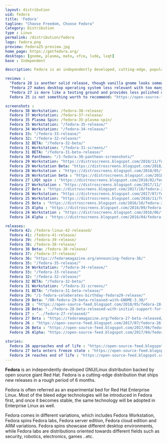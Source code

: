 ```yaml
---
layout: distribution
uid: fedora
title: 'Fedora'
tagline: "Choose Freedom, Choose Fedora"
Category: Distribution
type : Linux
permalink: /distribution/fedora
logo: fedora.png
preview: Fedora25-preview.jpg
home_page: https://getfedora.org/
desktops: [gnome, plasma, mate, xfce, lxde, lxqt]
base : Independent

description: Fedora is an independently developed, cutting-edge, popular GNU/Linux distribution supported by Red Hat Inc, and a group of volunteers

reviews :
  "Fedora 28 is another solid release, though vanilla gnome looks somewhat dull" : "https://distrowatch.com/weekly.php?issue=20180514#fedora"
  "Fedora 27 makes desktop operating system less relevant with too many bugs & crashes - Dedoimedo" : "https://www.dedoimedo.com/computers/fedora-27-gnome.html"
  "Fedora 27 is more like a testing ground and provides less polished user experience - DistroWatch" : "https://distrowatch.com/weekly.php?issue=20171120#fedora"
  Fedora 25 is not something worth to recommend: "https://open-source-feed.blogspot.com/2017/02/fedora-25-is-not-something-worth-to.html"

screenshots :
  Fedora 38 Workstation: /fedora-38-release/
  Fedora 37 Workstation: /fedora-37-release/
  Fedora 35 Plasma Spin: /fedora-35-plasma-spin/
  Fedora 35 Workstation: "/fedora-35-release/"
  Fedora 34 Workstation: "/fedora-34-release/"
  Fedora 33: "/fedora-33-release/"
  Fedora 32: "/fedora-32-release/"
  Fedora 32 BETA: "/fedora-32-beta/"
  Fedora 31 Workstation: "/fedora-31-screens/"
  Fedora 31 BETA: "/fedora-31-beta-release/"
  Fedora 30 Pantheon: "/1-fedora-30-pantheon-screenshots/"
  Fedora 29 Workstation: "https://distroscreens.blogspot.com/2018/11/fedora-29-workstation-screenshots.html"
  Fedora 29 Workstation Beta: "https://distroscreens.blogspot.com/2018/10/fedora-29-workstation-beta-gnome-330.html"
  Fedora 28 Workstation : "https://distroscreens.blogspot.com/2018/05/fedora-28-workstation-screenshots.html"
  Fedora 28 Workstation beta : "https://distroscreens.blogspot.com/2018/04/fedora-28-workstation-beta-screenshots.html"
  Fedora 27 LXQt spin : "https://distroscreens.blogspot.com/2018/02/fedora-27-lxqt-spin-screenshots.html"
  Fedora 27 Workstation : "https://distroscreens.blogspot.com/2017/11/fedora-27-workstation-screenshots.html"
  Fedora 27 Beta : "https://distroscreens.blogspot.com/2017/10/fedora-27-beta-screenshots.html"
  Fedora 26 Workstation: "https://distroscreens.blogspot.com/2017/07/fedora-26-workstation-screenshots.html"
  Fedora 25 Workstation: "https://distroscreens.blogspot.com/2016/11/fedora-25-workstation-screenshots.html"
  Fedora 25 Beta : "https://distroscreens.blogspot.com/2016/10/fedora-25-beta-gnome-322-screenshots.html"
  Fedora 25 Alpha : "https://distroscreens.blogspot.com/2016/09/fedora-25-alpha-screenshots.html"
  Fedora 24 Workstation : "https://distroscreens.blogspot.com/2016/06/fedora-24-workstation-screenshots.html"
  Fedora 24 Alpha : "https://distroscreens.blogspot.com/2016/04/fedora-24-alpha-gnome-320-screenshots.html"

releases:
  Fedora 42: /fedora-linux-42-released/
  Fedora 41: /fedora-41-release/
  Fedora 39: /fedora-39-release/
  Fedora 38: /fedora-38-release/
  Fedora 38 Beta: /fedora-38-release/
  Fedora 37: /fedora-37-release/
  Fedora 36: "https://fedoramagazine.org/announcing-fedora-36/"
  Fedora 35: "/fedora-35-release/"
  Fedora 34 Workstation: "/fedora-34-release/"
  Fedora 33: "/fedora-33-release/"
  Fedora 32: "/fedora-32-release/"
  Fedora 32 BETA: "/fedora-32-beta/"
  Fedora 31 Workstation: "/fedora-31-screens/"
  Fedora 31 BETA: "/fedora-31-beta-release/"
  Fedora 29: "/1-fedora-celeberates-birthday-fedora29-release/"
  Fedora 29 Beta: "/00-fedora-29-beta-released-with-GNOME-3.30/"
  Fedora 28 : "https://open-source-feed.blogspot.com/2018/05/fedora-28-released-with-modular.html"
  Fedora 28 Beta: "../fedora-28-beta-released-with-initial-support-for-module-repositories/"
  Fedora 27 : "../fedora-27-released/"
  Fedora 27 Beta : "https://fedoramagazine.org/fedora-27-beta-released/"
  Fedora 26 : "https://open-source-feed.blogspot.com/2017/07/fedora-26-released-with-gcc-7-golang-18.html"
  Fedora 26 Beta : "https://open-source-feed.blogspot.com/2017/06/fedora-26-beta-released-final-release.html"
  Fedora 26 Alpha: "https://open-source-feed.blogspot.com/2017/04/fedora-26-alpha-released.html"
  
stories:
  Fedora 26 approaches end of life : "https://open-source-feed.blogspot.com/2018/05/fedora-26-approaches-its-end-of-life.html"
  Fedora 27 beta enters freeze state : "https://open-source-feed.blogspot.com/2017/09/fedora-27-beta-freezes-for-beta-release.html"
  Fedora 24 reaches end of life : "https://open-source-feed.blogspot.com/2017/08/fedora-24-reaches-end-of-life.html"
---
```


**Fedora** is an independently developed GNU/Linux distribution backed by open source giant Red Hat. Fedora is a cutting-edge distribution that ships new releases in a rough period of 6 months.

Fedora is often referred as an experimental bed for Red Hat Enterprise Linux. Most of the bleed edge technologies will be introduced in Fedora first, and once it becomes stable, the same technology will be adopted in Enterprise Linux as well.

Fedora comes in different variations, which includes Fedora Workstation, Fedora spins Fedora labs, Fedora server edition, Fedora cloud edition and ARM variations. Fedora spins showcase different desktop environments, while Fedora labs are distributions oriented towards different fields such as security, robotics, electronics, games ..etc.

